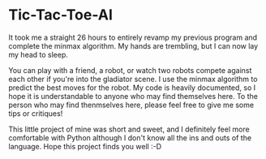 # Tic-Tac-Toe-AI
It took me a straight 26 hours to entirely revamp my previous program and complete the minmax algorithm. My hands are trembling, but I can now lay my head to sleep.

You can play with a friend, a robot, or watch two robots compete against each other if you're into the gladiator scene.
I use the minmax algorithm to predict the best moves for the robot.
My code is heavily documented, so I hope it is understandable to anyone who may find themselves here.
To the person who may find thenmselves here, please feel free to give me some tips or critiques!

This little project of mine was short and sweet, and I definitely feel more comfortable with Python although I don't know all the ins and outs of the language.
Hope this project finds you well :-D
